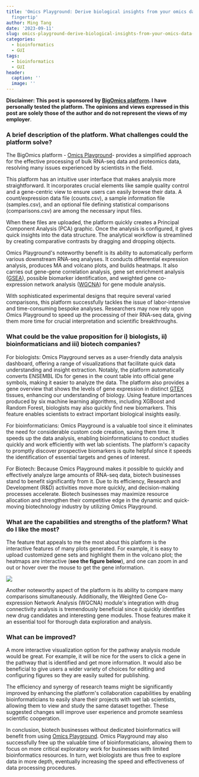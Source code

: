 ```yaml
---
title: 'Omics Playground: Derive biological insights from your omics data at your
  fingertip'
author: Ming Tang
date: '2023-09-11'
slug: omics-playground-derive-biological-insights-from-your-omics-data-at-your-fingertip
categories:
  - bioinformatics
  - GUI
tags:
  - bioinformatics
  - GUI
header:
  caption: ''
  image: ''
---
```


**Disclaimer: This post is sponsored by [BigOmics platform](https://bigomics.ch/). I have personally tested the platform. The opinions and views expressed in this post are solely those of the author and do not represent the views of my employer**.

### A brief description of the platform. What challenges could the platform solve?

The BigOmics platform - [Omics Playground](https://playground.bigomics.ch/)- provides a simplified approach for the effective processing of bulk RNA-seq data and proteomics data, resolving many issues experienced by scientists in the field.

This platform has an intuitive user interface that makes analysis more straightforward. It incorporates crucial elements like sample quality control and a gene-centric view to ensure users can easily browse their data. A count/expression data file (counts.csv), a sample information file (samples.csv), and an optional file defining statistical comparisons (comparisons.csv) are among the necessary input files.

When these files are uploaded, the platform quickly creates a Principal Component Analysis (PCA) graphic. Once the analysis is configured, it gives quick insights into the data structure. The analytical workflow is streamlined by creating comparative contrasts by dragging and dropping objects.

Omics Playground's noteworthy benefit is its ability to automatically perform various downstream RNA-seq analyses. It conducts differential expression analysis, produces MA and volcano plots, and builds heatmaps. It also carries out gene-gene correlation analysis, gene set enrichment analysis ([GSEA](https://www.gsea-msigdb.org/gsea/index.jsp)), possible biomarker identification, and weighted gene co-expression network analysis ([WGCNA](https://horvath.genetics.ucla.edu/html/CoexpressionNetwork/Rpackages/WGCNA/Tutorials/)) for gene module analysis.

With sophisticated experimental designs that require several varied comparisons, this platform successfully tackles the issue of labor-intensive and time-consuming bespoke analyses. Researchers may now rely upon Omics Playground to speed up the processing of their RNA-seq data, giving them more time for crucial interpretation and scientific breakthroughs.

### What could be the value proposition for i) biologists, ii) bioinformaticians and iii) biotech companies?

For biologists: Omics Playground serves as a user-friendly data analysis dashboard, offering a range of visualizations that facilitate quick data understanding and insight extraction. Notably, the platform automatically converts ENSEMBL IDs for genes in the count table into official gene symbols, making it easier to analyze the data. The platform also provides a gene overview that shows the levels of gene expression in distinct [GTEX](https://www.gtexportal.org/home/) tissues, enhancing our understanding of biology. Using feature importances produced by six machine learning algorithms, including XGBoost and Random Forest, biologists may also quickly find new biomarkers. This feature enables scientists to extract important biological insights easily.

For bioinformaticians: Omics Playground is a valuable tool since it eliminates the need for considerable custom code creation, saving them time. It speeds up the data analysis, enabling bioinformaticians to conduct studies quickly and work efficiently with wet lab scientists. The platform's capacity to promptly discover prospective biomarkers is quite helpful since it speeds the identification of essential targets and genes of interest.

For Biotech: Because Omics Playground makes it possible to quickly and effectively analyze large amounts of RNA-seq data, biotech businesses stand to benefit significantly from it. Due to its efficiency, Research and Development (R&D) activities move more quickly, and decision-making processes accelerate. Biotech businesses may maximize resource allocation and strengthen their competitive edge in the dynamic and quick-moving biotechnology industry by utilizing Omics Playground.

### What are the capabilities and strengths of the platform? What do I like the most?

The feature that appeals to me the most about this platform is the interactive features of many plots generated. For example, it is easy to upload customized gene sets and highlight them in the volcano plot; the heatmaps are interactive (**see the figure below**), and one can zoom in and out or hover over the mouse to get the gene information. 

![](/img/bigomics.png)

Another noteworthy aspect of the platform is its ability to compare many comparisons simultaneously. Additionally, the Weighted Gene Co-expression Network Analysis (WGCNA) module's integration with drug connectivity analysis is tremendously beneficial since it quickly identifies new drug candidates and interesting gene modules. Those features make it an essential tool for thorough data exploration and analysis.



### What can be improved?

A more interactive visualization option for the pathway analysis module would be great. For example, it will be nice for the users to click a gene in the pathway that is identified and get more information. It would also be beneficial to give users a wider variety of choices for editing and configuring figures so they are easily suited for publishing.

The efficiency and synergy of research teams might be significantly improved by enhancing the platform's collaboration capabilities by enabling bioinformaticians to easily share their projects with wet lab scientists, allowing them to view and study the same dataset together. These suggested changes will improve user experience and promote seamless scientific cooperation.

In conclusion, biotech businesses without dedicated bioinformatics will benefit from using [Omics Playground](https://bigomics.ch/). Omics Playground may also successfully free up the valuable time of bioinformaticians, allowing them to focus on more critical exploratory work for businesses with limited bioinformatics resources. In turn, wet biologists are thus free to explore data in more depth, eventually increasing the speed and effectiveness of data processing procedures.


